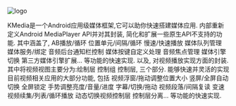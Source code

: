 ![logo](https://raw.githubusercontent.com/jcodeing/XMediaGo/master/readme/kmedia_logo.png)

KMedia是一个Android应用级媒体框架,它可以助你快速搭建媒体应用.
内部重新定义Android MediaPlayer API并对其封装, 简化和扩展一些原生API不支持的功能.
其中涵盖了, AB播放/循环 位置单元/间隔/循环 慢速/快速播放 媒体队列管理 媒体服务/绑定
音频后台通知栏控制 媒体按键自定义处理 音频焦点管理 媒体引擎切换 第三方媒体引擎扩展... 等功能的快速实现.
以及, 对视频播放实现方面的封装. 其中将视频视图主要分为:绘制层 控制组 控制层, 三个部分.
能够快速并灵活的实现目前视频相关应用的大部分功能, 包括 视频浮窗/拖动调整位置大小 竖屏/全屏自动切换 全屏锁定 手势调整亮度/音量/进度
字幕/切换/拖动 视频段落/间隔复读 变速 视频续集/列表/循环播放 动态切换视频控制层 控制层分离... 等功能的快速实现.